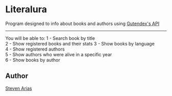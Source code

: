 # Literalura

Program designed to info about books and authors using [Gutendex's API](https://gutendex.com/)

---
You will be able to:
               1 - Search book by title       
               2 - Show registered books and their stats 
               3 - Show books by language                            
               4 - Show registered authors              
               5 - Show authors who were alive in a specific year         
               6 - Show books by author




## Author

[Steven Arias](https://github.com/wortkargersven/)

